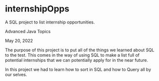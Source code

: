 # internshipOpps
A SQL project to list internship opportunities. 

Advanced Java Topics

May 20, 2022

The purpose of this project is to put all of the things we learned about SQL to the test. This comes in the way of using SQL to make a list full of potential 
internships that we can potentially apply for in the near future. 

In this project we had to learn how to sort in SQL and how to Query all by our selves.
